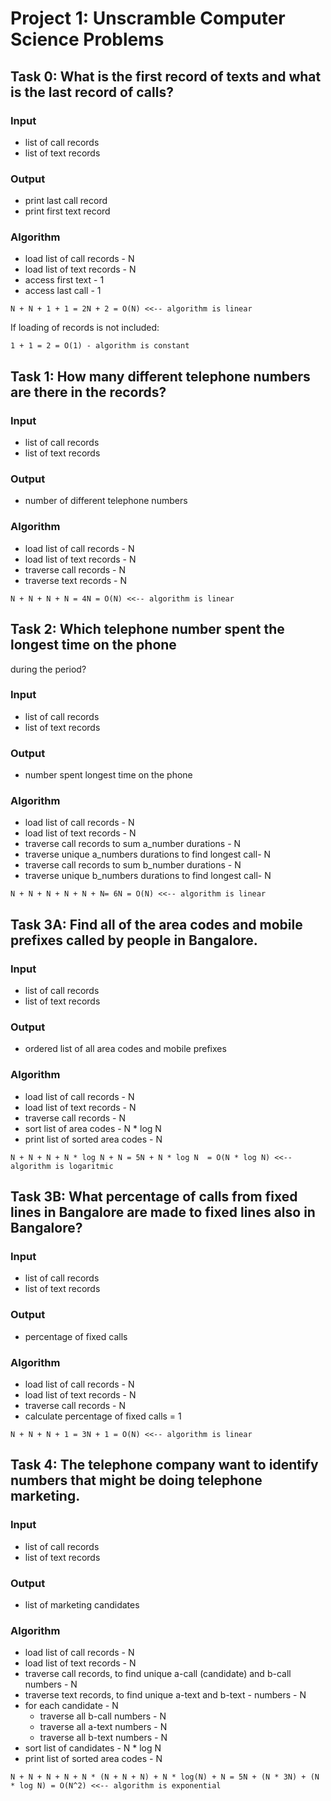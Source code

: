 # Project 1: Unscramble Computer Science Problems

## Task 0: What is the first record of texts and what is the last record of calls?

### Input
* list of call records
* list of text records

### Output

* print last call record
* print first text record

### Algorithm

* load list of call records - N
* load list of text records - N
* access first text - 1
* access last call - 1

`N + N + 1 + 1 = 2N + 2 = O(N) <<-- algorithm is linear`

If loading of records is not included:

`1 + 1 = 2 = O(1) - algorithm is constant`

## Task 1: How many different telephone numbers are there in the records? 

### Input

* list of call records
* list of text records

### Output

* number of different telephone numbers 

### Algorithm

* load list of call records - N
* load list of text records - N
* traverse call records - N
* traverse text records - N

`N + N + N + N = 4N = O(N) <<-- algorithm is linear`


## Task 2: Which telephone number spent the longest time on the phone
during the period? 

### Input

* list of call records
* list of text records

### Output

* number spent longest time on the phone

### Algorithm

* load list of call records - N
* load list of text records - N
* traverse call records to sum a_number durations - N
* traverse unique a_numbers durations to find longest call- N
* traverse call records to sum b_number durations - N
* traverse unique b_numbers durations to find longest call- N

`N + N + N + N + N + N= 6N = O(N) <<-- algorithm is linear`

## Task 3A: Find all of the area codes and mobile prefixes called by people in Bangalore.

### Input

* list of call records
* list of text records

### Output

* ordered list of all area codes and mobile prefixes

### Algorithm

* load list of call records - N
* load list of text records - N
* traverse call records - N
* sort list of area codes - N * log N
* print list of sorted area codes - N

`N + N + N + N * log N + N = 5N + N * log N  = O(N * log N) <<-- algorithm is logaritmic`

## Task 3B: What percentage of calls from fixed lines in Bangalore are made to fixed lines also in Bangalore?  
 
### Input

* list of call records
* list of text records

### Output

* percentage of fixed calls

### Algorithm

* load list of call records - N
* load list of text records - N
* traverse call records - N
* calculate percentage of fixed calls = 1

`N + N + N + 1 = 3N + 1 = O(N) <<-- algorithm is linear`

## Task 4: The telephone company want to identify numbers that might be doing telephone marketing. 
 
### Input

* list of call records
* list of text records

### Output

* list of marketing candidates

### Algorithm

* load list of call records - N
* load list of text records - N
* traverse call records, to find unique a-call (candidate) and b-call numbers - N
* traverse text records, to find unique a-text and b-text - numbers - N
* for each candidate - N
  * traverse all b-call numbers - N
  * traverse all a-text numbers - N
  * traverse all b-text numbers - N
* sort list of candidates - N * log N
* print list of sorted area codes - N

`N + N + N + N + N * (N + N + N) + N * log(N) + N = 5N + (N * 3N) + (N * log N) = O(N^2) <<-- algorithm is exponential`

